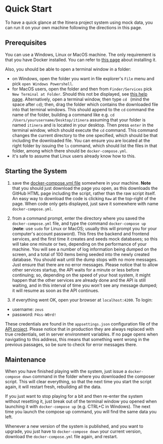 # Quick Start

To have a quick glance at the Itinera project system using mock data, you can run it on your own machine following the directions in this page.

## Prerequisites

You can use a Windows, Linux or MacOS machine. The only requirement is that you have Docker installed. You can refer to [this page](https://github.com/vedph/cadmus_doc/blob/master/deploy/docker-setup.md) about installing it.

Also, you should be able to open a terminal window in a folder:

- on Windows, open the folder you want in file explorer's `File` menu and pick `open Windows Powershell`.
- for MacOS users, open the folder and then from `Finder/Services` pick `New Terminal at Folder`. Should this not be displayed, see [this help page](https://www.howtogeek.com/210147/how-to-open-terminal-in-the-current-os-x-finder-location/). Alternatively, open a terminal window, then type `cd ` (mind the space after `cd`); then, drag the folder which contains the downloaded file into that terminal windows. This should append to the `cd` command the name of the folder, building a command like e.g. `cd /Users/yourusername/Desktop/itinera` assuming that your folder is named `itinera` and is located in your desktop. Then press `enter` in the terminal window, which should execute the `cd` command. This command changes the current directory to the one specified, which should be that including the downloaded file. You can ensure you are located at the right folder by issuing the `ls` command, which should list the files in that folder, among which there should be `docker-compose.yml`.
- it's safe to assume that Linux users already know how to this.

## Starting the System

1. save the [docker-compose.yml file](https://github.com/vedph/cadmus_itinera_app/blob/master/docker-compose.yml) somewhere in your machine. **Note** that you should just download the page you open, as this downloads the GitHub HTML page including the script, rather than the raw script itself. An easy way to download the code is clicking `Raw` at the top-right of the page. When code only gets displayed, just save it somewhere with name `docker-compose.yml`.

2. from a command prompt, enter the directory where you saved the `docker-compose.yml` file, and type the command `docker-compose up` (**note**: use `sudo` for Linux or MacOS; usually this will prompt you for your computer's account password). This fires the backend and frontend services, and the first time it creates and seeds mock databases; so this will take one minute or two, depending on the performance of your machine. You will see a number of log information being dumped on the screen, and a total of 100 items being seeded into the newly created database. You should wait until the dump stops with no more messages. Just ensure that there are no error messages. Please notice that to allow other services startup, the API waits for a minute or less before continuing; so, depending on the speed of your host system, it might happen that the other services are already done and the API is still waiting, and in this interval of time you won't see any message dumped; it will resume as soon as the API continues.

3. if everything went OK, open your browser at `localhost:4200`. To login:

- username: `zeus`
- password: `P4ss-W0rd!`

These credentials are found in the `appsettings.json` configuration file of the [API project](https://github.com/vedph/cadmus_itinera_api). Please notice that in production they are always replaced with true credentials, set in server environment variables. If no page opens when navigating to this address, this means that something went wrong in the previous passages, so be sure to check for error messages there.

## Maintenance

When you have finished playing with the system, just issue a `docker-compose down` command in the folder where you downloaded the composer script. This will clear everything, so that the next time you start the script again, it will restart fresh, rebuilding all the data.

If you just want to stop playing for a bit and then re-enter the system without resetting it, just break out of the terminal window you opened when launching it with `docker-compose up` (e.g. CTRL+C in Windows). The next time you launch the compose up command, you will find the same data you left.

Whenever a new version of the system is published, and you want to upgrade, you just have to `docker-compose down` your current version, download the `docker-compose.yml` file again, and restart.
